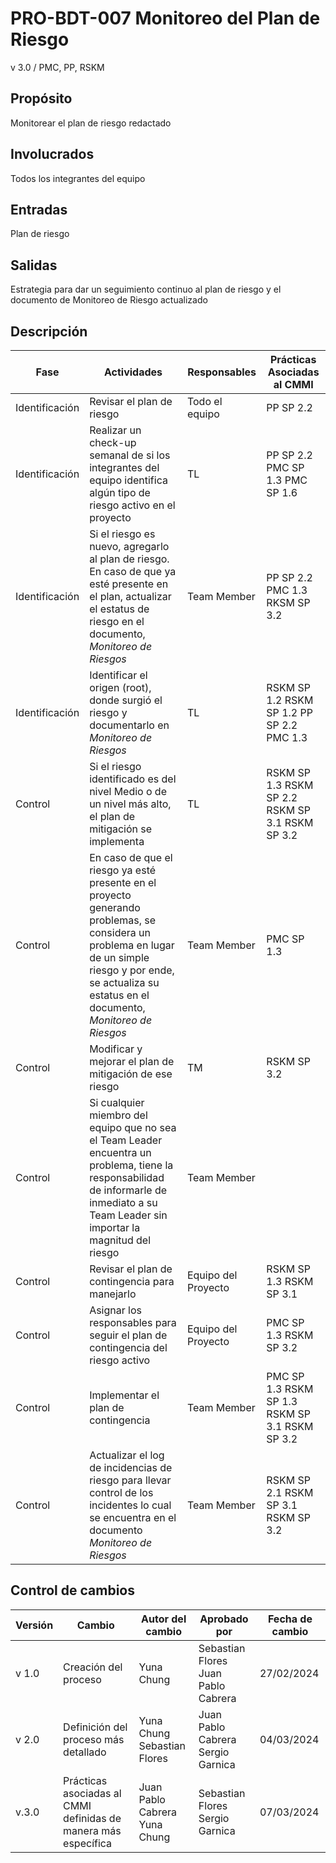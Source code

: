 # PRO-BDT-007 Monitoreo del Plan de Riesgo

v 3.0 / PMC, PP, RSKM

## Propósito

Monitorear el plan de riesgo redactado

## Involucrados

Todos los integrantes del equipo

## Entradas

Plan de riesgo

## Salidas

Estrategia para dar un seguimiento continuo al plan de riesgo y el documento de Monitoreo de Riesgo actualizado

## Descripción

| Fase | Actividades | Responsables | Prácticas Asociadas al CMMI |
| ---- | ----------- | ------------ | --------------------------- |
| Identificación | Revisar el plan de riesgo | Todo el equipo | PP SP 2.2 |
| Identificación | Realizar un check-up semanal de si los integrantes del equipo identifica algún tipo de riesgo activo en el proyecto | TL | PP SP 2.2 PMC SP 1.3 PMC SP 1.6 |
| Identificación | Si el riesgo es nuevo, agregarlo al plan de riesgo. En caso de que ya esté presente en el plan, actualizar el estatus de riesgo en el documento, _Monitoreo de Riesgos_ | Team Member | PP SP 2.2 PMC 1.3 RKSM SP 3.2 |
| Identificación | Identificar el origen (root), donde surgió el riesgo y documentarlo en _Monitoreo de Riesgos_ | TL | RSKM SP 1.2 RSKM SP 1.2 PP SP 2.2 PMC 1.3 |
| Control | Si el riesgo identificado es del nivel Medio o de un nivel más alto, el plan de mitigación se implementa  | TL | RSKM SP 1.3 RSKM SP 2.2 RSKM SP 3.1 RSKM SP 3.2  |
| Control | En caso de que el riesgo ya esté presente en el proyecto generando problemas, se considera un problema en lugar de un simple riesgo y por ende, se actualiza su estatus en el documento, _Monitoreo de Riesgos_ | Team Member | PMC SP 1.3  |
| Control | Modificar y mejorar el plan de mitigación de ese riesgo | TM | RSKM SP 3.2 |
| Control | Si cualquier miembro del equipo que no sea el Team Leader encuentra un problema, tiene la responsabilidad de informarle de inmediato a su Team Leader sin importar la magnitud del riesgo | Team Member | |
| Control | Revisar el plan de contingencia para manejarlo | Equipo del Proyecto | RSKM SP 1.3 RSKM SP 3.1 |
| Control | Asignar los responsables para seguir el plan de contingencia del riesgo activo | Equipo del Proyecto | PMC SP 1.3 RSKM SP 3.2 |
| Control | Implementar el plan de contingencia | Team Member | PMC SP 1.3 RSKM SP 1.3 RSKM SP 3.1 RSKM SP 3.2 |
| Control | Actualizar el log de incidencias de riesgo para llevar control de los incidentes lo cual se encuentra en el documento _Monitoreo de Riesgos_ | Team Member | RSKM SP 2.1 RSKM SP 3.1 RSKM SP 3.2 |

## Control de cambios

| Versión | Cambio                               | Autor del cambio                  | Aprobado por                              | Fecha de cambio |
| ------- | ------------------------------------ | --------------------------------- | ----------------------------------------- | --------------- |
| v 1.0   | Creación del proceso                 | Yuna Chung                        | Sebastian Flores <br/> Juan Pablo Cabrera | 27/02/2024      |
| v 2.0   | Definición del proceso más detallado | Yuna Chung <br/> Sebastian Flores | Juan Pablo Cabrera <br/> Sergio Garnica   | 04/03/2024      |
| v.3.0   | Prácticas asociadas al CMMI definidas de manera más específica | Juan Pablo Cabrera <br/> Yuna Chung | Sebastian Flores <br/> Sergio Garnica | 07/03/2024 |

